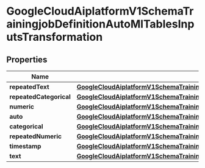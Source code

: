 

# GoogleCloudAiplatformV1SchemaTrainingjobDefinitionAutoMlTablesInputsTransformation


## Properties

| Name | Type | Description | Notes |
|------------ | ------------- | ------------- | -------------|
|**repeatedText** | [**GoogleCloudAiplatformV1SchemaTrainingjobDefinitionAutoMlTablesInputsTransformationTextArrayTransformation**](GoogleCloudAiplatformV1SchemaTrainingjobDefinitionAutoMlTablesInputsTransformationTextArrayTransformation.md) |  |  [optional] |
|**repeatedCategorical** | [**GoogleCloudAiplatformV1SchemaTrainingjobDefinitionAutoMlTablesInputsTransformationCategoricalArrayTransformation**](GoogleCloudAiplatformV1SchemaTrainingjobDefinitionAutoMlTablesInputsTransformationCategoricalArrayTransformation.md) |  |  [optional] |
|**numeric** | [**GoogleCloudAiplatformV1SchemaTrainingjobDefinitionAutoMlTablesInputsTransformationNumericTransformation**](GoogleCloudAiplatformV1SchemaTrainingjobDefinitionAutoMlTablesInputsTransformationNumericTransformation.md) |  |  [optional] |
|**auto** | [**GoogleCloudAiplatformV1SchemaTrainingjobDefinitionAutoMlTablesInputsTransformationAutoTransformation**](GoogleCloudAiplatformV1SchemaTrainingjobDefinitionAutoMlTablesInputsTransformationAutoTransformation.md) |  |  [optional] |
|**categorical** | [**GoogleCloudAiplatformV1SchemaTrainingjobDefinitionAutoMlTablesInputsTransformationCategoricalTransformation**](GoogleCloudAiplatformV1SchemaTrainingjobDefinitionAutoMlTablesInputsTransformationCategoricalTransformation.md) |  |  [optional] |
|**repeatedNumeric** | [**GoogleCloudAiplatformV1SchemaTrainingjobDefinitionAutoMlTablesInputsTransformationNumericArrayTransformation**](GoogleCloudAiplatformV1SchemaTrainingjobDefinitionAutoMlTablesInputsTransformationNumericArrayTransformation.md) |  |  [optional] |
|**timestamp** | [**GoogleCloudAiplatformV1SchemaTrainingjobDefinitionAutoMlTablesInputsTransformationTimestampTransformation**](GoogleCloudAiplatformV1SchemaTrainingjobDefinitionAutoMlTablesInputsTransformationTimestampTransformation.md) |  |  [optional] |
|**text** | [**GoogleCloudAiplatformV1SchemaTrainingjobDefinitionAutoMlTablesInputsTransformationTextTransformation**](GoogleCloudAiplatformV1SchemaTrainingjobDefinitionAutoMlTablesInputsTransformationTextTransformation.md) |  |  [optional] |




